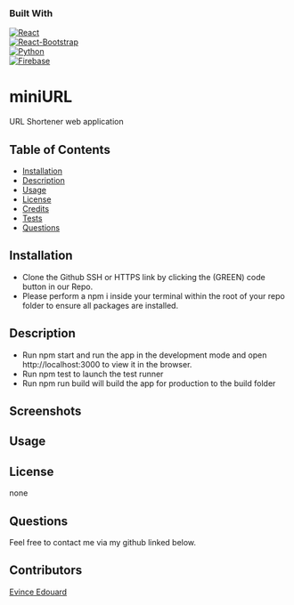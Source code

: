 ### Built With
[![React][reactjs.org]][reactjs-url]  
[![React-Bootstrap][getbootstrap.com]][react-bootstrap-url]  
[![Python][python.org]][python-url]  
[![Firebase][firebase.google.com]][firebase-url] 


# miniURL
URL Shortener web application


## Table of Contents
- [Installation](#installation)
- [Description](#description)
- [Usage](#usage)
- [License](#license)
- [Credits](#credits)
- [Tests](#tests)
- [Questions](#questions)

## Installation
- Clone the Github SSH or HTTPS link by clicking the (GREEN) code button in our Repo.
- Please perform a npm i inside your terminal within the root of your repo folder to ensure all packages are installed.

## Description
- Run npm start and run the app in the development mode and open http://localhost:3000 to view it in the browser.
- Run npm test to launch the test runner
- Run npm run build will build the app for production to the build folder



## Screenshots
<!-- add screenshot -->


## Usage

## License

none

## Questions

Feel free to contact me via my github linked below.

## Contributors
[Evince Edouard](https://github.com/EEdouard28)  


[reactjs-url]: https://reactjs.org/
[reactjs.org]: https://img.shields.io/badge/React-20232A?style=for-the-badge&logo=react&logoColor=61DAFB
[react-bootstrap-url]: https://react-bootstrap.github.io/
[getbootstrap.com]: https://img.shields.io/badge/Bootstrap-563D7C?style=for-the-badge&logo=bootstrap&logoColor=white
[python-url]: https://www.python.org/
[python.org]: https://img.shields.io/badge/Python-FFD43B?style=for-the-badge&logo=python&logoColor=blue
[firebase-url]: https://firebase.google.com/
[firebase.google.com]: https://img.shields.io/badge/firebase-ffca28?style=for-the-badge&logo=firebase&logoColor=black